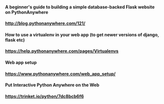 #### A beginner's guide to building a simple database-backed Flask website on PythonAnywhere
#### http://blog.pythonanywhere.com/121/

#### How to use a virtualenv in your web app (to get newer versions of django, flask etc)
#### https://help.pythonanywhere.com/pages/Virtualenvs

#### Web app setup
#### https://www.pythonanywhere.com/web_app_setup/

#### Put Interactive Python Anywhere on the Web
#### https://trinket.io/python/7dc8bcb6f6
